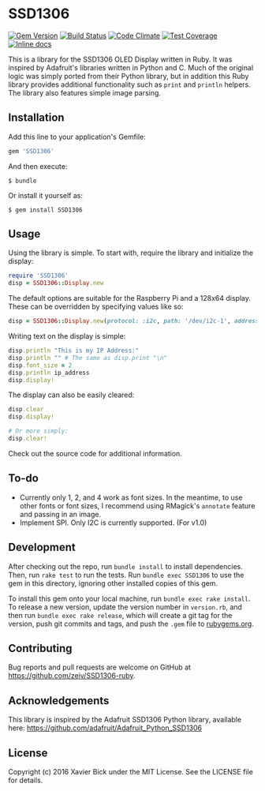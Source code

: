 # SSD1306

[![Gem Version](https://badge.fury.io/rb/SSD1306.svg)](https://badge.fury.io/rb/SSD1306) [![Build Status](https://travis-ci.org/zeiv/SSD1306-ruby.svg?branch=master)](https://travis-ci.org/zeiv/SSD1306-ruby) [![Code Climate](https://codeclimate.com/github/zeiv/SSD1306-ruby/badges/gpa.svg)](https://codeclimate.com/github/zeiv/SSD1306-ruby) [![Test Coverage](https://codeclimate.com/github/zeiv/SSD1306-ruby/badges/coverage.svg)](https://codeclimate.com/github/zeiv/SSD1306-ruby/coverage) [![Inline docs](http://inch-ci.org/github/zeiv/SSD1306-ruby.svg?branch=master)](http://inch-ci.org/github/zeiv/SSD1306-ruby)

This is a library for the SSD1306 OLED Display written in Ruby.  It was inspired by Adafruit's libraries written in Python and C.  Much of the original logic was simply ported from their Python library, but in addition this Ruby library provides additional functionality such as `print` and `println` helpers.  The library also features simple image parsing.

## Installation

Add this line to your application's Gemfile:

```ruby
gem 'SSD1306'
```

And then execute:

    $ bundle

Or install it yourself as:

    $ gem install SSD1306

## Usage

Using the library is simple.  To start with, require the library and initialize the display:

```ruby
require 'SSD1306'
disp = SSD1306::Display.new
```

The default options are suitable for the Raspberry Pi and a 128x64 display.  These can be overridden by specifying values like so:

```ruby
disp = SSD1306::Display.new(protocol: :i2c, path: '/dev/i2c-1', address: 0x3C, width: 128, height: 64)
```

Writing text on the display is simple:

```ruby
disp.println "This is my IP Address:"
disp.println "" # The same as disp.print "\n"
disp.font_size = 2
disp.println ip_address
disp.display!
```

The display can also be easily cleared:

```ruby
disp.clear
disp.display!

# Or more simply:
disp.clear!
```

Check out the source code for additional information.

## To-do

* Currently only 1, 2, and 4 work as font sizes. In the meantime, to use other fonts or font sizes, I recommend using RMagick's `annotate` feature and passing in an image.
* Implement SPI.  Only I2C is currently supported. (For v1.0)

## Development

After checking out the repo, run `bundle install` to install dependencies. Then, run `rake test` to run the tests. Run `bundle exec SSD1306` to use the gem in this directory, ignoring other installed copies of this gem.

To install this gem onto your local machine, run `bundle exec rake install`. To release a new version, update the version number in `version.rb`, and then run `bundle exec rake release`, which will create a git tag for the version, push git commits and tags, and push the `.gem` file to [rubygems.org](https://rubygems.org).

## Contributing

Bug reports and pull requests are welcome on GitHub at https://github.com/zeiv/SSD1306-ruby.

## Acknowledgements

This library is inspired by the Adafruit SSD1306 Python library, available here: https://github.com/adafruit/Adafruit_Python_SSD1306

## License

Copyright (c) 2016 Xavier Bick under the MIT License.  See the LICENSE file for details.

